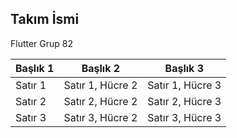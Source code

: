 ## Takım İsmi
Flutter Grup 82


| Başlık 1 | Başlık 2 | Başlık 3 |
|------|----------|----------|
| Satır 1 | Satır 1, Hücre 2 | Satır 1, Hücre 3 |
| Satır 2 | Satır 2, Hücre 2 | Satır 2, Hücre 3 |
| Satır 3 | Satır 3, Hücre 2 | Satır 3, Hücre 3 |
